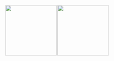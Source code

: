 <a href="https://github.com/anuraghazra/github-readme-stats">
  <img align="left" height="160px" src="https://github-readme-stats-clone-cs68.vercel.app/api?username=salan70&count_private=true&show_icons=true&theme=algolia" />
</a>
<a href="https://github.com/anuraghazra/github-readme-stats">
  <img align="left" height="160px" src="https://github-readme-stats-git-masterrstaa-rickstaa.vercel.app/api/top-langs/?username=salan70&layout=compact&theme=algolia" />
</a>
